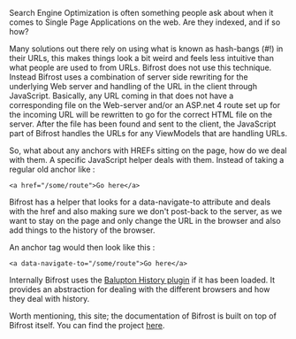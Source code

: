 Search Engine Optimization is often something people ask about when it comes to Single Page Applications on the web. Are they indexed, and if so how? 

Many solutions out there rely on using what is known as hash-bangs (#!) in their URLs, this makes things look a bit weird and feels less intuitive than what people are used to from URLs. Bifrost does not use this technique. Instead Bifrost uses a combination of server side rewriting for the underlying Web server and handling of the URL in the client through JavaScript. Basically, any URL coming in that does not have a corresponding file on the Web-server and/or an ASP.net 4 route set up for the incoming URL will be rewritten to go for the correct HTML file on the server. After the file has been found and sent to the client, the JavaScript part of Bifrost handles the URLs for any ViewModels that are handling URLs.

So, what about any anchors with HREFs sitting on the page, how do we deal with them. A specific JavaScript helper deals with them. Instead of taking a regular old anchor like : 

	<a href="/some/route">Go here</a>
	
Bifrost has a helper that looks for a data-navigate-to attribute and deals with the href and also making sure we don't post-back to the server, as we want to stay on the page and only change the URL in the browser and also add things to the history of the browser. 

An anchor tag would then look like this : 

	<a data-navigate-to="/some/route">Go here</a>
	
Internally Bifrost uses the [Balupton History plugin](http://github.com/balupton/History.js/) if it has been loaded. It provides an abstraction for dealing with the different browsers and how they deal with history. 

Worth mentioning, this site; the documentation of Bifrost is built on top of Bifrost itself. You can find the project [here](http://github.com/dolittlestudios/bifrost-pages).